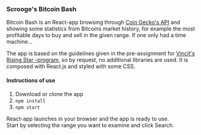 ### Scrooge's Bitcoin Bash

Bitcoin Bash is an React-app browsing through [Coin Gecko's API](https://www.coingecko.com/en/api/documentation) and showing some statistics from Bitcoins market history, for example the most profitable days to buy and sell in the given range. If one only had a time machine...

The app is based on the guidelines given in the pre-assignment for [Vincit's Rising Star -program](https://vincit.fi/risingstar/), so by request, no additional libraries are used. It is composed with React.js and styled with some CSS.

#### Instructions of use

1. Download or clone the app
2. `npm install`
3. `npm start` 

React-app launches in your browser and the app is ready to use.  
Start by selecting the range you want to examine and click Search.
